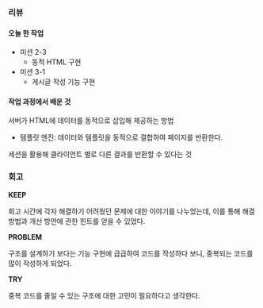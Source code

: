 ### 리뷰

#### 오늘 한 작업

- 미션 2-3
	- 동적 HTML 구현
- 미션 3-1
	- 게시글 작성 기능 구현

#### 작업 과정에서 배운 것

서버가 HTML에 데이터를 동적으로 삽입해 제공하는 방법
 - 템플릿 엔진: 데이터와 템플릿을 동적으로 결합하여 페이지를 반환한다.
 
세션을 활용해 클라이언트 별로 다른 결과를 반환할 수 있다는 것

### 회고

**KEEP**

회고 시간에 각자 해결하기 어려웠던 문제에 대한 이야기를 나누었는데, 이를 통해 해결 방법과 개선 방안에 관한 힌트를 얻을 수 있었다.

**PROBLEM**

구조를 설계하기 보다는 기능 구현에 급급하여 코드를 작성하다 보니, 중복되는 코드를 많이 작성하게 되었다.

**TRY**

중복 코드를 줄일 수 있는 구조에 대한 고민이 필요하다고 생각한다.